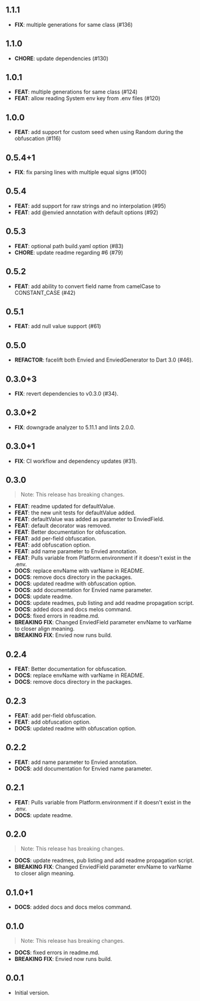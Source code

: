 ## 1.1.1

 - **FIX**: multiple generations for same class (#136)

## 1.1.0

 - **CHORE**: update dependencies (#130)

## 1.0.1

 - **FEAT**: multiple generations for same class (#124)
 - **FEAT**: allow reading System env key from .env files (#120)

## 1.0.0

 - **FEAT**: add support for custom seed when using Random during the obfuscation (#116)

## 0.5.4+1

 - **FIX**: fix parsing lines with multiple equal signs (#100)

## 0.5.4

 - **FEAT**: add support for raw strings and no interpolation (#95)
 - **FEAT**: add @envied annotation with default options (#92)

## 0.5.3

 - **FEAT**: optional path build.yaml option (#83)
 - **CHORE**: update readme regarding #6 (#79)

## 0.5.2

 - **FEAT**: add ability to convert field name from camelCase to CONSTANT_CASE (#42)

## 0.5.1

 - **FEAT**: add null value support (#61)

## 0.5.0

 - **REFACTOR**: facelift both Envied and EnviedGenerator to Dart 3.0 (#46).

## 0.3.0+3

 - **FIX**: revert dependencies to v0.3.0 (#34).

## 0.3.0+2

 - **FIX**: downgrade analyzer to 5.11.1 and lints 2.0.0.

## 0.3.0+1

 - **FIX**: CI workflow and dependency updates (#31).

## 0.3.0

> Note: This release has breaking changes.

 - **FEAT**: readme updated for defaultValue.
 - **FEAT**: the new unit tests for defaultValue added.
 - **FEAT**: defaultValue was added as parameter to EnviedField.
 - **FEAT**: default decorator was removed.
 - **FEAT**: Better documentation for obfuscation.
 - **FEAT**: add per-field obfuscation.
 - **FEAT**: add obfuscation option.
 - **FEAT**: add name parameter to Envied annotation.
 - **FEAT**: Pulls variable from Platform.environment if it doesn't exist in the .env.
 - **DOCS**: replace envName with varName in README.
 - **DOCS**: remove docs directory in the packages.
 - **DOCS**: updated readme with obfuscation option.
 - **DOCS**: add documentation for Envied name parameter.
 - **DOCS**: update readme.
 - **DOCS**: update readmes, pub listing and add readme propagation script.
 - **DOCS**: added docs and docs melos command.
 - **DOCS**: fixed errors in readme.md.
 - **BREAKING** **FIX**: Changed EnviedField parameter envName to varName to closer align meaning.
 - **BREAKING** **FIX**: Envied now runs build.

## 0.2.4

 - **FEAT**: Better documentation for obfuscation.
 - **DOCS**: replace envName with varName in README.
 - **DOCS**: remove docs directory in the packages.

## 0.2.3

 - **FEAT**: add per-field obfuscation.
 - **FEAT**: add obfuscation option.
 - **DOCS**: updated readme with obfuscation option.

## 0.2.2

 - **FEAT**: add name parameter to Envied annotation.
 - **DOCS**: add documentation for Envied name parameter.

## 0.2.1

 - **FEAT**: Pulls variable from Platform.environment if it doesn't exist in the .env.
 - **DOCS**: update readme.

## 0.2.0

> Note: This release has breaking changes.

 - **DOCS**: update readmes, pub listing and add readme propagation script.
 - **BREAKING** **FIX**: Changed EnviedField parameter envName to varName to closer align meaning.

## 0.1.0+1

 - **DOCS**: added docs and docs melos command.

## 0.1.0

> Note: This release has breaking changes.

 - **DOCS**: fixed errors in readme.md.
 - **BREAKING** **FIX**: Envied now runs build.

## 0.0.1

- Initial version.
